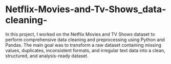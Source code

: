 # Netflix-Movies-and-Tv-Shows_data-cleaning-
In this project, I worked on the Netflix Movies and TV Shows dataset to perform comprehensive data cleaning and preprocessing using Python and Pandas. The main goal was to transform a raw dataset containing missing values, duplicates, inconsistent formats, and irregular text data into a clean, structured, and analysis-ready dataset.
